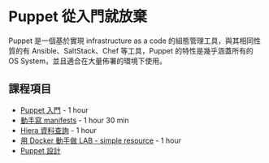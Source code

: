 # Puppet 從入門就放棄

Puppet 是一個基於實現 infrastructure as a code 的組態管理工具，與其相同性質的有 Ansible、SaltStack、Chef 等工具，Puppet 的特性是幾乎涵蓋所有的 OS System，並且適合在大量佈署的環境下使用。

## 課程項目

- [Puppet 入門](basic/README.md) - 1 hour
- [動手寫 manifests](manifests/README.md) - 1 hour 30 min
- [Hiera 資料查詢](hiera-data/README.md) - 1 hour
- [用 Docker 動手做 LAB - simple resource](lab/README.md) - 1 hour
- [Puppet 設計](design/README.md)
